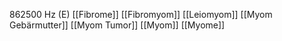 862500 Hz (E)
[[Fibrome]]
[[Fibromyom]]
[[Leiomyom]]
[[Myom Gebärmutter]]
[[Myom Tumor]]
[[Myom]]
[[Myome]]
